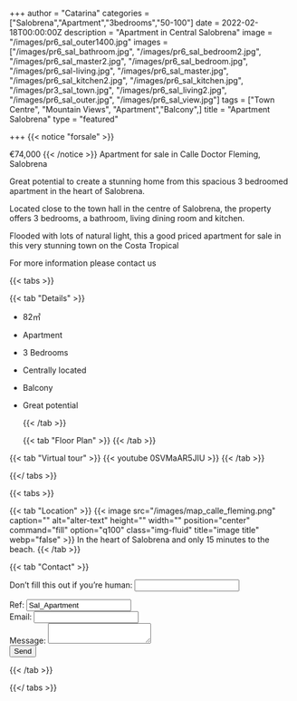 +++
author = "Catarina"
categories = ["Salobrena","Apartment","3bedrooms","50-100"]
date = 2022-02-18T00:00:00Z
description = "Apartment in Central Salobrena"
image = "/images/pr6_sal_outer1400.jpg"
images = ["/images/pr6_sal_bathroom.jpg", "/images/pr6_sal_bedroom2.jpg", "/images/pr6_sal_master2.jpg", "/images/pr6_sal_bedroom.jpg", "/images/pr6_sal-living.jpg", "/images/pr6_sal_master.jpg", "/images/pr6_sal_kitchen2.jpg", "/images/pr6_sal_kitchen.jpg", "/images/pr3_sal_town.jpg", "/images/pr6_sal_living2.jpg", "/images/pr6_sal_outer.jpg", "/images/pr6_sal_view.jpg"]
tags = ["Town Centre", "Mountain Views", "Apartment","Balcony",]
title = "Apartment Salobrena"
type = "featured"

+++
{{< notice "forsale" >}}

€74,000 {{< /notice >}} Apartment for sale in Calle Doctor Fleming, Salobrena

Great potential to create a stunning home from this spacious 3 bedroomed apartment in the heart of Salobrena.

Located close to the town hall in the centre of Salobrena, the property offers 3 bedrooms, a bathroom, living dining room and kitchen.

Flooded with lots of natural light, this a good priced apartment for sale in this very   stunning town on the Costa Tropical

For more information please contact us

{{< tabs >}}

{{< tab "Details" >}}

* 82&#x33A1;
* Apartment
* 3 Bedrooms
* Centrally located
* Balcony
* Great potential

  {{< /tab >}}

  {{< tab "Floor Plan" >}}  {{< /tab >}}

{{< tab "Virtual tour" >}} {{< youtube 0SVMaAR5JIU >}} {{< /tab >}}

{{</ tabs >}}

{{< tabs >}}

{{< tab "Location" >}} {{< image src="/images/map_calle_fleming.png" caption="" alt="alter-text" height="" width="" position="center" command="fill" option="q100" class="img-fluid" title="image title" webp="false" >}} In the heart of Salobrena and only 15 minutes to the beach. {{< /tab >}}

{{< tab "Contact" >}} <form name="propertyContact" method="POST" netlify-honeypot="bot-field" data-netlify="true">
<div class="form-group">
<p class="hidden"><label>Don’t fill this out if you’re human: <input name="bot-field" /></label></p>
</div>
<div class="form-group">
<label>Ref: <input name="property-ref" class="form-control" value="Sal_Apartment" readonly/></label>
</div>
<div class="form-group">
<label>Email: <input type="text" class="form-control" name="email" /></label>
</div>
<div class="form-group">
<label>Message: </label> <textarea name="message" class="form-control"></textarea>
</div>
<button type="submit" class="btn btn-primary">Send</button>
</form> {{< /tab >}}

{{</ tabs >}}